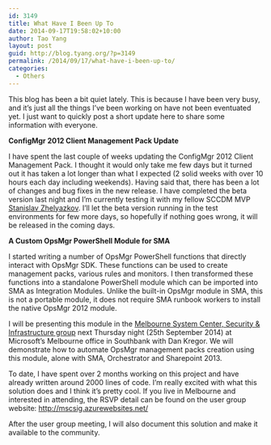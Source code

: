 ```yaml
---
id: 3149
title: What Have I Been Up To
date: 2014-09-17T19:58:02+10:00
author: Tao Yang
layout: post
guid: http://blog.tyang.org/?p=3149
permalink: /2014/09/17/what-have-i-been-up-to/
categories:
  - Others
---
```

<p>This blog has been a bit quiet lately. This is because I have been very busy, and it’s just all the things I’ve been working on have not been eventuated yet. I just want to quickly post a short update here to share some information with everyone.</p> <p><strong>ConfigMgr 2012 Client Management Pack Update</strong></p> <p>I have spent the last couple of weeks updating the ConfigMgr 2012 Client Management Pack. I thought it would only take me few days but it turned out it has taken a lot longer than what I expected (2 solid weeks with over 10 hours each day including weekends). Having said that, there has been a lot of changes and bug fixes in the new release. I have completed the beta version last night and I’m currently testing it with my fellow SCCDM MVP <a href="https://cloudadministrator.wordpress.com/">Stanislav Zhelyazkov</a>. I’ll let the beta version running in the test environments for few more days, so hopefully if nothing goes wrong, it will be released in the coming days.</p> <p><strong>A Custom OpsMgr PowerShell Module for SMA</strong></p> <p>I started writing a number of OpsMgr PowerShell functions that directly interact with OpsMgr SDK. These functions can be used to create management packs, various rules and monitors. I then transformed these functions into a standalone PowerShell module which can be imported into SMA as Integration Modules. Unlike the built-in OpsMgr module in SMA, this is not a portable module, it does not require SMA runbook workers to install the native OpsMgr 2012 module.</p> <p>I will be presenting this module in the <a href="http://mscsig.azurewebsites.net/">Melbourne System Center, Security &amp; Infrastructure group</a> next Thursday night (25th September 2014) at Microsoft’s Melbourne office in Southbank with Dan Kregor. We will demonstrate how to automate OpsMgr management packs creation using this module, alone with SMA, Orchestrator and Sharepoint 2013.</p> <p>To date, I have spent over 2 months working on this project and have already written around 2000 lines of code. I’m really excited with what this solution does and I think it’s pretty cool. If you live in Melbourne and interested in attending, the RSVP detail can be found on the user group website: <a title="http://mscsig.azurewebsites.net/" href="http://mscsig.azurewebsites.net/">http://mscsig.azurewebsites.net/</a></p> <p>After the user group meeting, I will also document this solution and make it available to the community.</p>